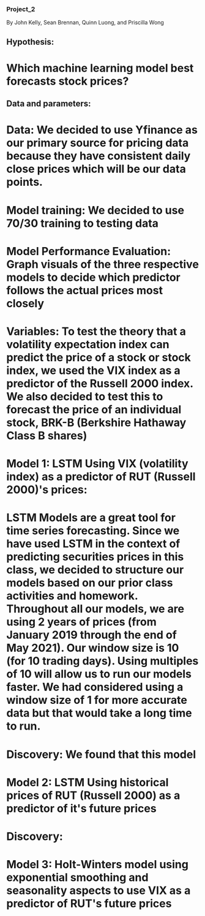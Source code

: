 ### Project_2
By John Kelly, Sean Brennan, Quinn Luong, and Priscilla Wong
## Hypothesis:
# Which machine learning model best forecasts stock prices?

## Data and parameters:
# Data: We decided to use Yfinance as our primary source for pricing data because they have consistent daily close prices which will be our data points.
# Model training: We decided to use 70/30 training to testing data
# Model Performance Evaluation: Graph visuals of the three respective models to decide which predictor follows the actual prices most closely
# Variables: To test the theory that a volatility expectation index can predict the price of a stock or stock index, we used the VIX index as a predictor of the Russell 2000 index. We also decided to test this to forecast the price of an individual stock, BRK-B (Berkshire Hathaway Class B shares)

# Model 1: LSTM Using VIX (volatility index) as a predictor of RUT (Russell 2000)'s prices:
# LSTM Models are a great tool for time series forecasting. Since we have used LSTM in the context of predicting securities prices in this class, we decided to structure our models based on our prior class activities and homework. Throughout all our models, we are using 2 years of prices (from January 2019 through the end of May 2021). Our window size is 10 (for 10 trading days). Using multiples of 10 will allow us to run our models faster. We had considered using a window size of 1 for more accurate data but that would take a long time to run.
# Discovery: We found that this model

# Model 2: LSTM Using historical prices of RUT (Russell 2000) as a predictor of it's future prices
# Discovery: 

# Model 3: Holt-Winters model using exponential smoothing and seasonality aspects to use VIX as a predictor of RUT's future prices
